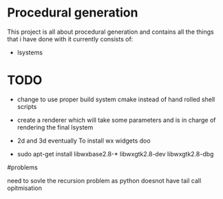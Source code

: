 # Procedural generation

This project is all about procedural generation and contains all the things that i have done with it currently
consists of:

- lsystems

# TODO
- change to use proper build system cmake instead of hand rolled shell scripts
- create a renderer which will take some parameters and is in charge of rendering the final lsystem
- 2d and 3d eventually
To install wx widgets doo

- sudo apt-get install libwxbase2.8-* libwxgtk2.8-dev libwxgtk2.8-dbg

#problems

need to sovle the recursion problem as python doesnot have tail call opitmisation